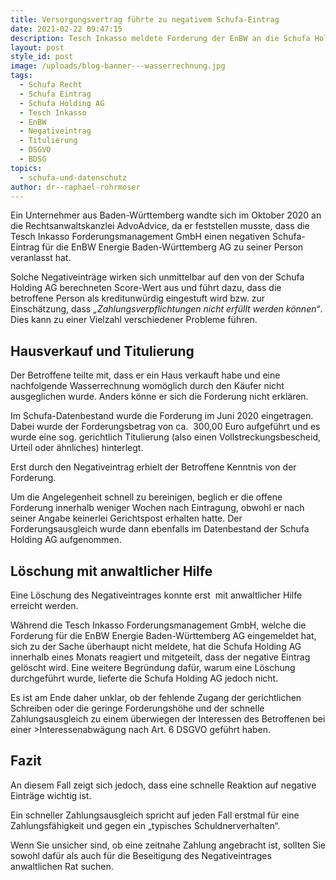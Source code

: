 ```yaml
---
title: Versorgungsvertrag führte zu negativem Schufa-Eintrag
date: 2021-02-22 09:47:15
description: Tesch Inkasso meldete Forderung der EnBW an die Schufa Holding AG.
layout: post
style_id: post
image: /uploads/blog-banner---wasserrechnung.jpg
tags:
  - Schufa Recht
  - Schufa Eintrag
  - Schufa Holding AG
  - Tesch Inkasso
  - EnBW
  - Negativeintrag
  - Titulierung
  - DSGVO
  - BDSG
topics:
  - schufa-und-datenschutz
author: dr--raphael-rohrmoser
---
```


Ein Unternehmer aus Baden-Württemberg wandte sich im Oktober 2020 an die Rechtsanwaltskanzlei AdvoAdvice, da er feststellen musste, dass die Tesch Inkasso Forderungsmanagement GmbH einen negativen Schufa-Eintrag für die EnBW Energie Baden-Württemberg AG zu seiner Person veranlasst hat.

Solche Negativeinträge wirken sich unmittelbar auf den von der Schufa Holding AG berechneten Score-Wert aus und führt dazu, dass die betroffene Person als kreditunwürdig eingestuft wird bzw. zur Einschätzung, dass *„Zahlungsverpflichtungen nicht erfüllt werden können“*. Dies kann zu einer Vielzahl verschiedener Probleme führen.

## **Hausverkauf und Titulierung**

Der Betroffene teilte mit, dass er ein Haus verkauft habe und eine nachfolgende Wasserrechnung womöglich durch den Käufer nicht ausgeglichen wurde. Anders könne er sich die Forderung nicht erklären.

Im Schufa-Datenbestand wurde die Forderung im Juni 2020 eingetragen. Dabei wurde der Forderungsbetrag von ca.&nbsp; 300,00 Euro aufgeführt und es wurde eine sog. gerichtlich Titulierung (also einen Vollstreckungsbescheid, Urteil oder ähnliches) hinterlegt.

Erst durch den Negativeintrag erhielt der Betroffene Kenntnis von der Forderung.

Um die Angelegenheit schnell zu bereinigen, beglich er die offene Forderung innerhalb weniger Wochen nach Eintragung, obwohl er nach seiner Angabe keinerlei Gerichtspost erhalten hatte. Der Forderungsausgleich wurde dann ebenfalls im Datenbestand der Schufa Holding AG aufgenommen.

## **Löschung mit anwaltlicher Hilfe**

Eine Löschung des Negativeintrages konnte erst&nbsp; mit anwaltlicher Hilfe erreicht werden.

Während die Tesch Inkasso Forderungsmanagement GmbH, welche die Forderung für die EnBW Energie Baden-Württemberg AG eingemeldet hat, sich zu der Sache überhaupt nicht meldete, hat die Schufa Holding AG innerhalb eines Monats reagiert und mitgeteilt, dass der negative Eintrag gelöscht wird. Eine weitere Begründung dafür, warum eine Löschung durchgeführt wurde, lieferte die Schufa Holding AG jedoch nicht.

Es ist am Ende daher unklar, ob der fehlende Zugang der gerichtlichen Schreiben oder die geringe Forderungshöhe und der schnelle Zahlungsausgleich zu einem überwiegen der Interessen des Betroffenen bei einer &gt;Interessenabwägung nach Art. 6 DSGVO geführt haben. &nbsp;

## **Fazit**

An diesem Fall zeigt sich jedoch, dass eine schnelle Reaktion auf negative Einträge wichtig ist.

Ein schneller Zahlungsausgleich spricht auf jeden Fall erstmal für eine Zahlungsfähigkeit und gegen ein „typisches Schuldnerverhalten“.

Wenn Sie unsicher sind, ob eine zeitnahe Zahlung angebracht ist, sollten Sie sowohl dafür als auch für die Beseitigung des Negativeintrages anwaltlichen Rat suchen.
